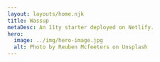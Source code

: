 ```yaml
---
layout: layouts/home.njk
title: Wassup
metaDesc: An 11ty starter deployed on Netlify.
hero:
  image: ../img/hero-image.jpg
  alt: Photo by Reuben Mcfeeters on Unsplash
---
```

